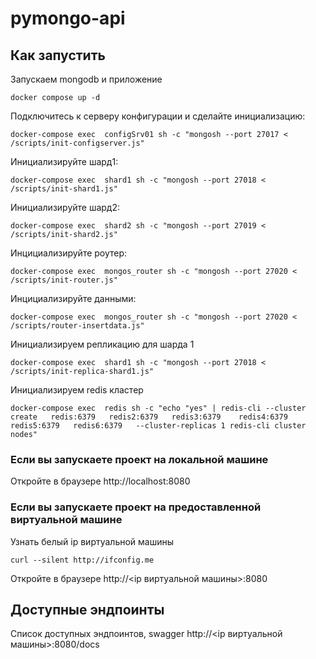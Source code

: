 # pymongo-api

## Как запустить

Запускаем mongodb и приложение

```shell
docker compose up -d
```

Подключитесь к серверу конфигурации и сделайте инициализацию:
```shell
docker-compose exec  configSrv01 sh -c "mongosh --port 27017 < /scripts/init-configserver.js"
```

Инициализируйте шард1:
```shell
docker-compose exec  shard1 sh -c "mongosh --port 27018 < /scripts/init-shard1.js"
```

Инициализируйте шард2:
```shell
docker-compose exec  shard2 sh -c "mongosh --port 27019 < /scripts/init-shard2.js"
```

Инцициализируйте роутер:
```shell
docker-compose exec  mongos_router sh -c "mongosh --port 27020 < /scripts/init-router.js"
```

Инцициализируйте данными:
```shell
docker-compose exec  mongos_router sh -c "mongosh --port 27020 < /scripts/router-insertdata.js"
```


Инициализируем репликацию для шарда 1
```shell
docker-compose exec  shard1 sh -c "mongosh --port 27018 < /scripts/init-replica-shard1.js"
```

Инициализируем redis кластер

```shell
docker-compose exec  redis sh -c "echo "yes" | redis-cli --cluster create   redis:6379   redis2:6379   redis3:6379    redis4:6379  redis5:6379   redis6:6379   --cluster-replicas 1 redis-cli cluster nodes"
```


### Если вы запускаете проект на локальной машине

Откройте в браузере http://localhost:8080

### Если вы запускаете проект на предоставленной виртуальной машине

Узнать белый ip виртуальной машины

```shell
curl --silent http://ifconfig.me
```

Откройте в браузере http://<ip виртуальной машины>:8080

## Доступные эндпоинты

Список доступных эндпоинтов, swagger http://<ip виртуальной машины>:8080/docs